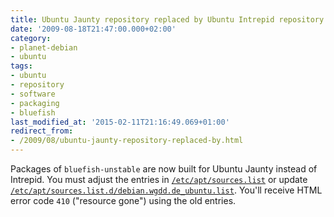 ```yaml
---
title: Ubuntu Jaunty repository replaced by Ubuntu Intrepid repository
date: '2009-08-18T21:47:00.000+02:00'
category:
- planet-debian
- ubuntu
tags:
- ubuntu
- repository
- software
- packaging
- bluefish
last_modified_at: '2015-02-11T21:16:49.069+01:00'
redirect_from:
- /2009/08/ubuntu-jaunty-repository-replaced-by.html
---
```


Packages of `bluefish-unstable` are now built for Ubuntu Jaunty instead of
Intrepid. You must adjust the entries in [`/etc/apt/sources.list`] or update
[`/etc/apt/sources.list.d/debian.wgdd.de_ubuntu.list`]. You'll receive HTML
error code <code>410</code> ("resource gone") using the old entries.

[`/etc/apt/sources.list`]: http://debian.wgdd.de/stuff/debian.wgdd.de_ubuntu.list
[`/etc/apt/sources.list.d/debian.wgdd.de_ubuntu.list`]: http://debian.wgdd.de/debian/#apt-get

<!-- vim: set tw=79 ts=2 sw=2 ai si et: -->
